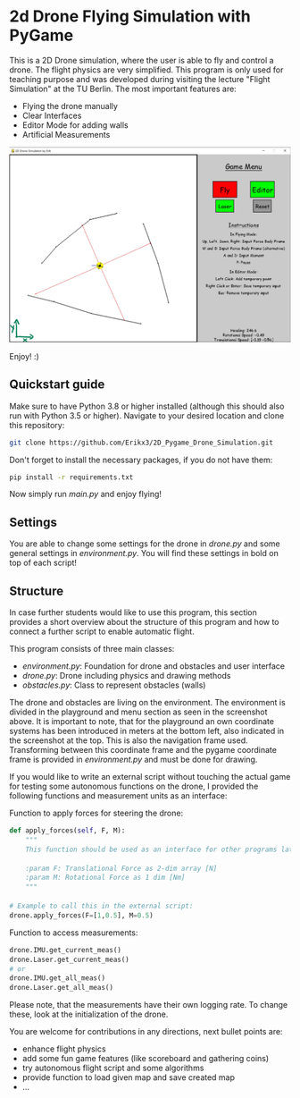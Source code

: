 # 2d Drone Flying Simulation with PyGame

This is a 2D Drone simulation, where the user is able to fly and control a drone. The flight physics are very simplified. This program is only used for teaching purpose and was developed during visiting the lecture "Flight Simulation" at the TU Berlin. The most important features are:
- Flying the drone manually
- Clear Interfaces
- Editor Mode for adding walls
- Artificial Measurements

![Interface](README_img/screenshot1.png "Game Interface")

Enjoy! :)

## Quickstart guide

Make sure to have Python 3.8 or higher installed (although this should also run with Python 3.5 or higher). 
Navigate to your desired location and clone this repository:

```bash
git clone https://github.com/Erikx3/2D_Pygame_Drone_Simulation.git
```

Don't forget to install the necessary packages, if you do not have them:
```bash
pip install -r requirements.txt
```

Now simply run _main.py_ and enjoy flying!

## Settings

You are able to change some settings for the drone in _drone.py_ and some general settings in _environment.py_. You will find these settings in bold on top of each script!

## Structure

In case further students would like to use this program, this section provides a short overview about the structure of this program and how to connect a further script to enable automatic flight.

This program consists of three main classes:

- _environment.py_: Foundation for drone and obstacles and user interface
- _drone.py_: Drone including physics and drawing methods
- _obstacles.py_: Class to represent obstacles (walls)

The drone and obstacles are living on the environment. The environment is divided in the playground and menu section as seen in the screenshot above. It is important to note, that for the playground an own coordinate systems has been introduced in meters at the bottom left, also indicated in the screenshot at the top.
This is also the navigation frame used. Transforming between this coordinate frame and the pygame coordinate frame is provided in _environment.py_ and must be done for drawing.

If you would like to write an external script without touching the actual game for testing some autonomous functions on the drone, I provided the following functions and measurement units as an interface:

Function to apply forces for steering the drone:
```python
def apply_forces(self, F, M):
    """
    This function should be used as an interface for other programs later to apply forces on drone

    :param F: Translational Force as 2-dim array [N]
    :param M: Rotational Force as 1 dim [Nm]
    """
        
# Example to call this in the external script:
drone.apply_forces(F=[1,0.5], M=0.5)
```

Function to access measurements:
```python
drone.IMU.get_current_meas()
drone.Laser.get_current_meas()
# or
drone.IMU.get_all_meas()
drone.Laser.get_all_meas()
```

Please note, that the measurements have their own logging rate. To change these, look at the initialization of the drone.

You are welcome for contributions in any directions, next bullet points are:
- enhance flight physics
- add some fun game features (like scoreboard and gathering coins)
- try autonomous flight script and some algorithms
- provide function to load given map and save created map
- ...